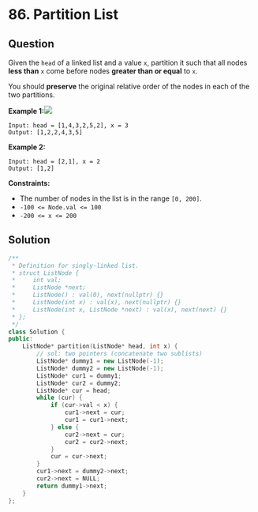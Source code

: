 # 86. Partition List

## Question

Given the `head` of a linked list and a value `x`, partition it such that all nodes **less than** `x` come before nodes **greater than or equal** to `x`.

You should **preserve** the original relative order of the nodes in each of the two partitions.

**Example 1:**![](https://assets.leetcode.com/uploads/2021/01/04/partition.jpg)

```text
Input: head = [1,4,3,2,5,2], x = 3
Output: [1,2,2,4,3,5]
```

**Example 2:**

```text
Input: head = [2,1], x = 2
Output: [1,2]
```

**Constraints:**

* The number of nodes in the list is in the range `[0, 200]`.
* `-100 <= Node.val <= 100`
* `-200 <= x <= 200`

## Solution

```cpp
/**
 * Definition for singly-linked list.
 * struct ListNode {
 *     int val;
 *     ListNode *next;
 *     ListNode() : val(0), next(nullptr) {}
 *     ListNode(int x) : val(x), next(nullptr) {}
 *     ListNode(int x, ListNode *next) : val(x), next(next) {}
 * };
 */
class Solution {
public:
    ListNode* partition(ListNode* head, int x) {
        // sol: two pointers (concatenate two sublists)
        ListNode* dummy1 = new ListNode(-1);
        ListNode* dummy2 = new ListNode(-1);
        ListNode* cur1 = dummy1;
        ListNode* cur2 = dummy2;
        ListNode* cur = head;
        while (cur) {
            if (cur->val < x) {
                cur1->next = cur;
                cur1 = cur1->next;
            } else {
                cur2->next = cur;
                cur2 = cur2->next;
            }
            cur = cur->next;
        }
        cur1->next = dummy2->next;
        cur2->next = NULL;
        return dummy1->next;
    }
};
```

